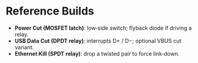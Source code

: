 # Reference Builds

- **Power Cut (MOSFET latch)**: low‑side switch; flyback diode if driving a relay.
- **USB Data Cut (DPDT relay)**: interrupts D+ / D−; optional VBUS cut variant.
- **Ethernet Kill (SPDT relay)**: drop a twisted pair to force link‑down.
